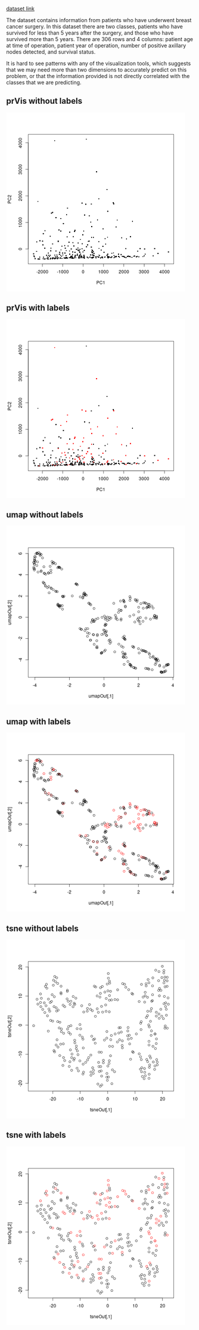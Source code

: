 [dataset link](https://archive.ics.uci.edu/ml/datasets/Haberman%27s+Survival)

The dataset contains information from patients who have underwent breast cancer
surgery. In this dataset there are two classes, patients who have survived for
less than 5 years after the surgery, and those who have survived more than 5
years. There are 306 rows and 4 columns: patient age at time of operation,
patient year of operation, number of positive axillary nodes detected, and
survival status.

It is hard to see patterns with any of the visualization tools, which suggests
that we may need more than two dimensions to accurately predict on this
problem, or that the information provided is not directly correlated with the
classes that we are predicting.

## prVis without labels
![prVis without labels](prVis.png)

## prVis with labels
![prVis with labels](prVis_labels.png)

## umap without labels
![umap without labels](umap.png)

## umap with labels
![umap with labels](umap_labels.png)

## tsne without labels
![tsne without labels](tsne.png)

## tsne with labels
![tsne with labels](tsne_labels.png)
